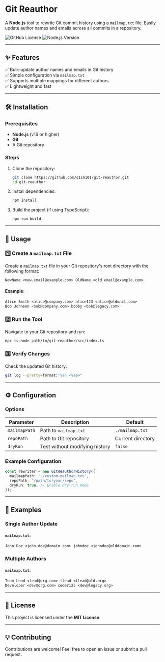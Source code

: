 # Git Reauthor

A **Node.js** tool to rewrite Git commit history using a `mailmap.txt` file. 
Easily update author names and emails across all commits in a repository.

![GitHub License](https://img.shields.io/badge/license-MIT-blue)
![Node.js Version](https://img.shields.io/badge/node-%3E%3D%2016.0.0-green)

---

## ✨ Features
✅ Bulk-update author names and emails in Git history  
✅ Simple configuration via `mailmap.txt`  
✅ Supports multiple mappings for different authors  
✅ Lightweight and fast  

---

## 🛠 Installation

### Prerequisites
- **Node.js** (v16 or higher)
- **Git**
- A Git repository

### Steps
1. Clone the repository:
   ```bash
   git clone https://github.com/q1sh101/git-reauthor.git
   cd git-reauthor
   ```
2. Install dependencies:
   ```bash
   npm install
   ```
3. Build the project (if using TypeScript):
   ```bash
   npm run build
   ```

---

## 🚀 Usage

### 1️⃣ Create a `mailmap.txt` File
Create a `mailmap.txt` file in your Git repository's root directory with the following format:

```txt
NewName <new.email@example.com> OldName <old.email@example.com>
```

#### Example:
```txt
Alice Smith <alice@company.com> alice123 <alice@oldmail.com>
Bob Johnson <bob@company.com> bobby <bob@legacy.com>
```

### 2️⃣ Run the Tool
Navigate to your Git repository and run:

```bash
npx ts-node path/to/git-reauthor/src/index.ts
```

### 3️⃣ Verify Changes
Check the updated Git history:

```bash
git log --pretty=format:"%an <%ae>"
```

---

## ⚙️ Configuration

### Options
| Parameter      | Description               | Default          |
|--------------|---------------------------|------------------|
| `mailmapPath` | Path to `mailmap.txt`      | `./mailmap.txt`  |
| `repoPath`    | Path to Git repository    | Current directory |
| `dryRun`      | Test without modifying history | `false` |

### Example Configuration

```typescript
const rewriter = new GitReauthorHistory({
  mailmapPath: './custom-mailmap.txt',
  repoPath: '/path/to/your/repo',
  dryRun: true, // Enable dry-run mode
});
```

---

## 🧪 Examples

### Single Author Update
#### `mailmap.txt`:
```txt
John Doe <john.doe@domain.com> johndoe <johndoe@olddomain.com>
```

### Multiple Authors
#### `mailmap.txt`:
```txt
Team Lead <lead@org.com> tlead <tlead@old.org>
Developer <dev@org.com> coder123 <dev@legacy.org>
```

---

## 📜 License
This project is licensed under the **MIT License**.

---

## 💡 Contributing
Contributions are welcome! Feel free to open an issue or submit a pull request.
